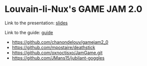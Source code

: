 # Louvain-li-Nux's GAME JAM 2.0
Link to the presentation: [slides](https://louvainlinux.github.io/gamejam/2019/slides.html)

Link to the guide: [guide](https://github.com/louvainlinux/gamejam/blob/master/2019/guide.md)

* https://github.com/chanondelouv/gamejam2_0
*	https://github.com/mpostaire/deathstick
*	https://github.com/oxnoctisxo/JamGame.git
* https://github.com/JMans15/jubilant-goggles



